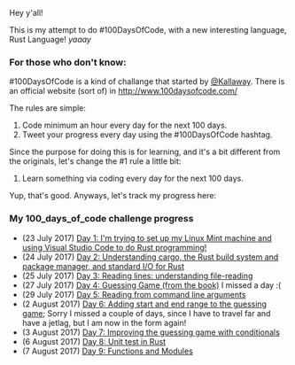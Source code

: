 Hey y'all!

This is my attempt to do #100DaysOfCode, with a new interesting language, Rust Language! *yaaay*

### For those who don't know:
#100DaysOfCode is a kind of challange that started by [@Kallaway](https://github.com/Kallaway/100-days-of-code). There is an official website (sort of) in http://www.100daysofcode.com/

The rules are simple:
1. Code minimum an hour every day for the next 100 days.
2. Tweet your progress every day using the #100DaysOfCode hashtag.

Since the purpose for doing this is for learning, and it's a bit different from the originals, let's change the #1 rule a little bit:
1. Learn something via coding every day for the next 100 days.

Yup, that's good.
Anyways, let's track my progress here:

### My 100_days_of_code challenge progress
- (23 July 2017) [Day 1: I'm trying to set up my Linux Mint machine and using Visual Studio Code to do Rust programming!](https://github.com/umanium/100-days-of-rust/tree/master/00-installing_and_hello_world)
- (24 July 2017) [Day 2: Understanding cargo, the Rust build system and package manager, and standard I/O for Rust](https://github.com/umanium/100-days-of-rust/tree/master/01-cargo_and_stdio)
- (25 July 2017) [Day 3: Reading lines: understanding file-reading](https://github.com/umanium/100-days-of-rust/tree/master/02-reading_lines)
- (27 July 2017) [Day 4: Guessing Game (from the book)](https://github.com/umanium/100-days-of-rust/tree/master/03-guessing_game) I missed a day :(
- (29 July 2017) [Day 5: Reading from command line arguments](https://github.com/umanium/100-days-of-rust/tree/master/04-read_command_args)
- (2 August 2017) [Day 6: Adding start and end range to the guessing game](https://github.com/umanium/100-days-of-rust/tree/master/05-guessing_game_improved); Sorry I missed a couple of days, since I have to travel far and have a jetlag, but I am now in the form again!
- (3 August 2017) [Day 7: Improving the guessing game with conditionals](https://github.com/umanium/100-days-of-rust/tree/master/06-guessing_game_improved_2)
- (6 August 2017) [Day 8: Unit test in Rust](https://github.com/umanium/100-days-of-rust/tree/master/07-unit_tests)
- (7 August 2017) [Day 9: Functions and Modules](https://github.com/umanium/100-days-of-rust/tree/master/08-functions_and_modules)